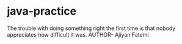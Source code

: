 # java-practice
The trouble with doing something right the first time is that nobody appreciates how difficult it was.
AUTHOR- Ajiyan Fatemi
